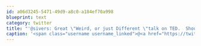 ```yaml
---
id: a06d3245-5471-49d9-a8c0-a184ef70a998
blueprint: text
category: twitter
title: "'@sivers: Great \"Weird, or just Different \"talk on TED.  Should be mandatory viewing for teeens stuck in the 'conformance' cycle."
caption: '<span class="username username_linked">@<a href="https://twitter.com/sivers" title="Derek Sivers">sivers</a></span>: Great "Weird, or just Different "talk on TED.  Should be mandatory viewing for teeens stuck in the ''conformance'' cycle.'
---
```

